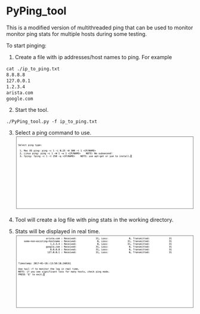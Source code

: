 # PyPing_tool

This is a modified version of multithreaded ping that can be used to monitor monitor ping stats for multiple hosts during some testing.

To start pinging:  

1. Create a file with ip addresses/host names to ping. For example  
```
cat ./ip_to_ping.txt 
8.8.8.8
127.0.0.1
1.2.3.4
arista.com
google.com
```

2. Start the tool.  
```
./PyPing_tool.py -f ip_to_ping.txt
```

3. Select a ping command to use.
![](select-ping-mode.jpg)

4. Tool will create a log file with ping stats in the working directory.

5. Stats will be displayed in real time.
![](ping-running.jpg)
